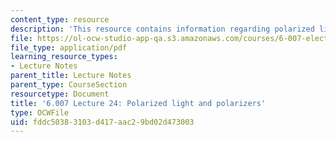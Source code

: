 ```yaml
---
content_type: resource
description: 'This resource contains information regarding polarized light and polarizers. '
file: https://ol-ocw-studio-app-qa.s3.amazonaws.com/courses/6-007-electromagnetic-energy-from-motors-to-lasers-spring-2011/fddc50383103d417aac29bd02d473003_MIT6_007S11_lec24.pdf
file_type: application/pdf
learning_resource_types:
- Lecture Notes
parent_title: Lecture Notes
parent_type: CourseSection
resourcetype: Document
title: '6.007 Lecture 24: Polarized light and polarizers'
type: OCWFile
uid: fddc5038-3103-d417-aac2-9bd02d473003
---
```

